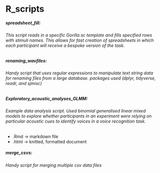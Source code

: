 # R_scripts


##### spreadsheet_fill: 
###### This script reads in a specific Gorilla.sc template and fills specified rows with stimuli names. This allows for fast creation of spreadsheets in which each participant will receive a bespoke version of the task.  


##### renaming_wavfiles:
###### Handy script that uses regular expressions to manipulate text string data for renaming files from a large database. packages used (dplyr, tidyverse, readr, and sjmisc)


##### Exploratory_acoustic_analyses_GLMM: 
###### Example data analysis script. Used binomial generalised linear mixed models to explore whether participants in an experiment were relying on particular acoustic cues to identify voices in a voice recognition task. 
 - .Rmd -> markdown file 
 - .html -> knitted, formatted document 

##### merge_csvs: 
###### Handy script for merging multiple csv data files 


 
 
